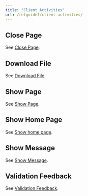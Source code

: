 ```yaml
---
title: "Client Activities"
url: /refguide7/client-activities/
---
```


## Close Page

See [Close Page](/refguide7/close-page/).

## Download File

See [Download File](/refguide7/download-file/).

## Show Page

See [Show Page](/refguide7/show-page/).

## Show Home Page

See [Show home page](/refguide7/show-home-page/).

## Show Message

See [Show Message](/refguide7/show-message/).

## Validation Feedback

See [Validation Feedback](/refguide7/validation-feedback/).
